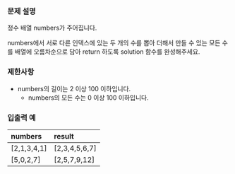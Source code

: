 ### 문제 설명
정수 배열 numbers가 주어집니다. 

numbers에서 서로 다른 인덱스에 있는 두 개의 수를 뽑아 더해서 만들 수 있는 모든 수를 배열에 오름차순으로 담아 return 하도록 solution 함수를 완성해주세요.

### 제한사항
- numbers의 길이는 2 이상 100 이하입니다.
  - numbers의 모든 수는 0 이상 100 이하입니다.

### 입출력 예
|numbers|	result|
|:-|:-|
|[2,1,3,4,1]|	[2,3,4,5,6,7]|
|[5,0,2,7]|	[2,5,7,9,12]|
